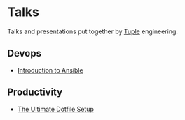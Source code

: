 # Talks

Talks and presentations put together by [Tuple](http://wearetuple.co/) engineering.

## Devops

- [Introduction to Ansible](https://github.com/TupleAustin/talks/tree/master/learn-ansible/)

## Productivity

- [The Ultimate Dotfile Setup](https://github.com/TupleAustin/talks/tree/master/dotfiles/)
